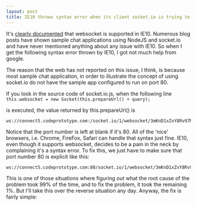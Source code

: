 ```yaml
---
layout: post
title: IE10 throws syntax error when its client socket.io is trying to connect to a NodeJS server
---
```


It's [clearly documented](http://caniuse.com/#search=websocket) that websocket is supported in IE10.  Numerous blog posts have shown sample chat applications using NodeJS and socket.io and have never mentioned anything about any issue with IE10.  So when I get the following syntax error thrown by IE10, I got not much help from google.


     
The reason that the web has not reported on this issue, I think, is because most sample chat application, in order to illustrate the concept of using socket.io do not have the sample app configured to run on port 80.

If you look in the source code of socket.io.js, when the following line
    ```
    this.websocket = new Socket(this.prepareUrl() + query);
    ```


is executed, the value returned by this.prepareUrl() is 
```
ws://connect5.codeprototype.com:/socket.io/1/websocket/3mKnD1xZvY8Rv97Mf_8S
```


Notice that the port number is left at blank if it's 80.  All of the 'nice' browsers, i.e. Chrome, FireFox, Safari can handle that syntax just fine.  IE10, even though it supports websocket, decides to be a pain in the neck by complaining it's a syntax error.  To fix this, we just have to make sure that port number 80 is explicit like this:

```
ws://connect5.codeprototype.com:80/socket.io/1/websocket/3mKnD1xZvY8Rv97Mf_8S
```


This is one of those situations where figuring out what the root cause of the problem took 99% of the time, and to fix the problem, it took the remaining 1%.  But I'll take this over the reverse situation any day.  Anyway, the fix is fairly simple:

<script src="https://gist.github.com/pragmaticlogic/9182946.js"></script>


